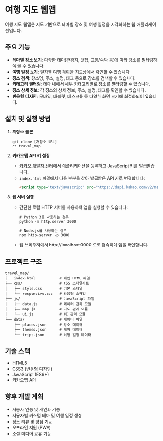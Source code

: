 # 여행 지도 웹앱

여행 지도 웹앱은 지도 기반으로 테마별 장소 및 여행 일정을 시각화하는 웹 애플리케이션입니다.

## 주요 기능

- **테마별 장소 보기**: 다양한 테마(관광지, 맛집, 교통/숙박 등)에 따라 장소를 필터링하여 볼 수 있습니다.
- **여행 일정 보기**: 일자별 여행 계획을 지도상에서 확인할 수 있습니다.
- **장소 검색**: 장소명, 주소, 설명, 태그 등으로 장소를 검색할 수 있습니다.
- **카테고리 필터링**: 테마 내에서 세부 카테고리별로 장소를 필터링할 수 있습니다.
- **장소 상세 정보**: 각 장소의 상세 정보, 주소, 설명, 태그를 확인할 수 있습니다.
- **반응형 디자인**: 모바일, 태블릿, 데스크톱 등 다양한 화면 크기에 최적화되어 있습니다.

## 설치 및 실행 방법

1. **저장소 클론**
   ```
   git clone [저장소 URL]
   cd travel_map
   ```

2. **카카오맵 API 키 설정**
   - [카카오 개발자 센터](https://developers.kakao.com)에서 애플리케이션을 등록하고 JavaScript 키를 발급받습니다.
   - `index.html` 파일에서 다음 부분을 찾아 발급받은 API 키로 변경합니다:
     ```html
     <script type="text/javascript" src="https://dapi.kakao.com/v2/maps/sdk.js?appkey=KAKAO_APP_KEY"></script>
     ```

3. **웹 서버 실행**
   - 간단한 로컬 HTTP 서버를 사용하여 앱을 실행할 수 있습니다:
     ```
     # Python 3를 사용하는 경우
     python -m http.server 3000
     
     # Node.js를 사용하는 경우
     npx http-server -p 3000
     ```
   - 웹 브라우저에서 http://localhost:3000 으로 접속하여 앱을 확인합니다.

## 프로젝트 구조

```
travel_map/
├── index.html           # 메인 HTML 파일
├── css/                 # CSS 스타일시트
│   ├── style.css        # 기본 스타일
│   └── responsive.css   # 반응형 스타일
├── js/                  # JavaScript 파일
│   ├── data.js          # 데이터 관리 모듈
│   ├── map.js           # 지도 관리 모듈
│   └── ui.js            # UI 관리 모듈
└── data/                # 데이터 파일
    ├── places.json      # 장소 데이터
    ├── themes.json      # 테마 데이터
    └── trips.json       # 여행 일정 데이터
```

## 기술 스택

- HTML5
- CSS3 (반응형 디자인)
- JavaScript (ES6+)
- 카카오맵 API

## 향후 개발 계획

- 사용자 인증 및 개인화 기능
- 사용자별 커스텀 테마 및 여행 일정 생성
- 장소 리뷰 및 평점 기능
- 오프라인 지원 (PWA)
- 소셜 미디어 공유 기능 